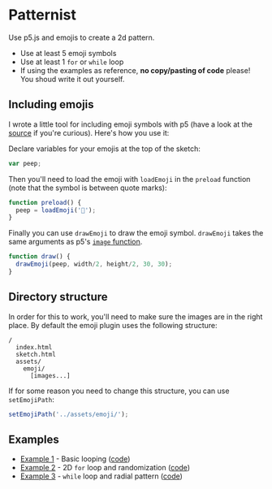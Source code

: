 Patternist
==========

Use p5.js and emojis to create a 2d pattern.

* Use at least 5 emoji symbols
* Use at least 1 `for` or `while` loop
* If using the examples as reference, **no copy/pasting of code** please! You shoud write it out yourself.


Including emojis
----------------

I wrote a little tool for including emoji symbols with p5 (have a look at the [source](libraries/p5.emoji.js) if you're curious). Here's how you use it:


Declare variables for your emojis at the top of the sketch:

```js
var peep;
```

Then you'll need to load the emoji with `loadEmoji` in the `preload` function (note that the symbol is between quote marks):

```js
function preload() {
  peep = loadEmoji('🐥');
}
```

Finally you can use `drawEmoji` to draw the emoji symbol. `drawEmoji` takes the same arguments as p5's [`image` function](http://p5js.org/reference/#/p5/image).


```js
function draw() {
  drawEmoji(peep, width/2, height/2, 30, 30);
}
```

Directory structure
-------------------

In order for this to work, you'll need to make sure the images are in the right place. By default the emoji plugin uses the following structure:

```
/
  index.html
  sketch.html
  assets/
    emoji/
      [images...]

```

If for some reason you need to change this structure, you can use `setEmojiPath`:

```js
setEmojiPath('../assets/emoji/');
```


Examples
---------

* [Example 1](https://amd-rutgers.github.io/patternist/example-1/) - Basic looping ([code](example-1/sketch.js))
* [Example 2](https://amd-rutgers.github.io/patternist/example-2/) - 2D `for` loop and randomization ([code](example-2/sketch.js))
* [Example 3](https://amd-rutgers.github.io/patternist/example-3/) - `while` loop and radial pattern ([code](example-3/sketch.js))